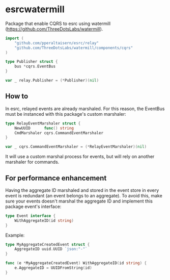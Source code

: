 # esrcwatermill
Package that enable CQRS to esrc using watermill (https://github.com/ThreeDotsLabs/watermill).

```go
import (
	"github.com/pperaltaisern/esrc/relay"
	"github.com/ThreeDotsLabs/watermill/components/cqrs"
)

type Publisher struct {
	bus *cqrs.EventBus
}

var _ relay.Publisher = (*Publisher)(nil)
```

## How to

In esrc, relayed events are already marshaled. For this reason, the EventBus must be instanced with this package's custom marshaler:

```go
type RelayEventMarshaler struct {
	NewUUID      func() string
	CmdMarshaler cqrs.CommandEventMarshaler
}

var _ cqrs.CommandEventMarshaler = (*RelayEventMarshaler)(nil)
```

It will use a custom marshal process for events, but will rely on another marshaler for commands.

## For performance enhancement

Having the aggregate ID marshaled and stored in the event store in every event is redundant (an event belongs to an aggregate). To avoid this, make sure your events doesn't marshal the aggregate ID and implement this package event's interface:

```go
type Event interface {
	WithAggregateID(id string)
}
```

Example:

```go
type MyAggregateCreatedEvent struct {
	AggregateID uuid.UUID `json:"-"`
}

func (e *MyAggregateCreatedEvent) WithAggregateID(id string) {
	e.AggregateID = UUIDFromString(id)
}
```